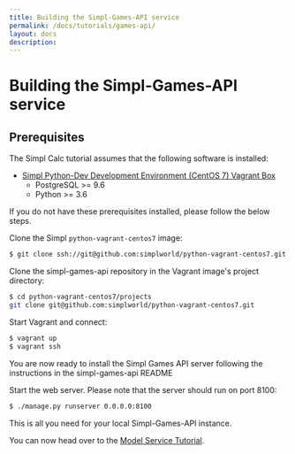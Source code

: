 ```yaml
---
title: Building the Simpl-Games-API service
permalink: /docs/tutorials/games-api/
layout: docs
description:
---
```


# Building the Simpl-Games-API service

## Prerequisites

The Simpl Calc tutorial assumes that the following software is installed:

* [Simpl Python-Dev Development Environment (CentOS 7) Vagrant Box](https://github.com/simplworld/python-vagrant-centos7)
	* PostgreSQL >= 9.6
	* Python >= 3.6

If you do not have these prerequisites installed, please follow the below steps.

Clone the Simpl `python-vagrant-centos7` image:

```bash
$ git clone ssh://git@github.com:simplworld/python-vagrant-centos7.git
```

Clone the simpl-games-api repository in the Vagrant image's project directory:

```bash
$ cd python-vagrant-centos7/projects
git clone git@github.com:simplworld/python-vagrant-centos7.git
```

Start Vagrant and connect:

```bash
$ vagrant up
$ vagrant ssh
```

You are now ready to install the Simpl Games API server following the instructions in the simpl-games-api README



Start the web server. Please note that the server should run on port 8100:

```bash
$ ./manage.py runserver 0.0.0.0:8100
```

This is all you need for your local Simpl-Games-API instance.

You can now head over to the [Model Service Tutorial](./modelservice.md).
